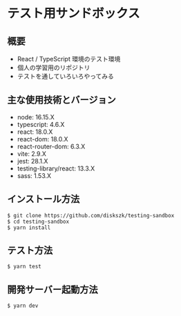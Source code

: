 # テスト用サンドボックス

## 概要

- React / TypeScript 環境のテスト環境
- 個人の学習用のリポジトリ
- テストを通していろいろやってみる

## 主な使用技術とバージョン

- node: 16.15.X
- typescript: 4.6.X
- react: 18.0.X
- react-dom: 18.0.X
- react-router-dom: 6.3.X
- vite: 2.9.X
- jest: 28.1.X
- testing-library/react: 13.3.X
- sass: 1.53.X

## インストール方法

`$ git clone https://github.com/diskszk/testing-sandbox`  
`$ cd testing-sandbox`  
`$ yarn install`

## テスト方法

`$ yarn test`

## 開発サーバー起動方法

`$ yarn dev`
